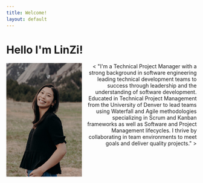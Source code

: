 ```yaml
---
title: Welcome!
layout: default
---
```

<h1> Hello I'm LinZi! </h1>
<img align="left" src= "Website/cover.JPG"
  width = "200"
  height = "auto">
<p style= "text-align: right">< "I'm a Technical Project Manager with a strong background in software engineering leading technical development teams to success through leadership and the understanding of software development. Educated in Technical Project Management from the University of Denver to lead teams using Waterfall and Agile methodologies specializing in Scrum and Kanban frameworks as well as Software and Project Management lifecycles. I thrive by collaborating in team environments to meet goals and deliver quality projects."
>

